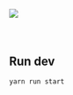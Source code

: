 ![](https://i.imgur.com/5CgMbCO.jpeg)

<h4 align='center'>
  <img src="https://forthebadge.com/images/badges/built-with-love.svg" alt="" />
  <img src="https://forthebadge.com/images/badges/oooo-kill-em.svg" alt="" />
  <img src="https://forthebadge.com/images/badges/powered-by-electricity.svg" alt="" />
</h4>


## Run dev

```shell
yarn run start
```
